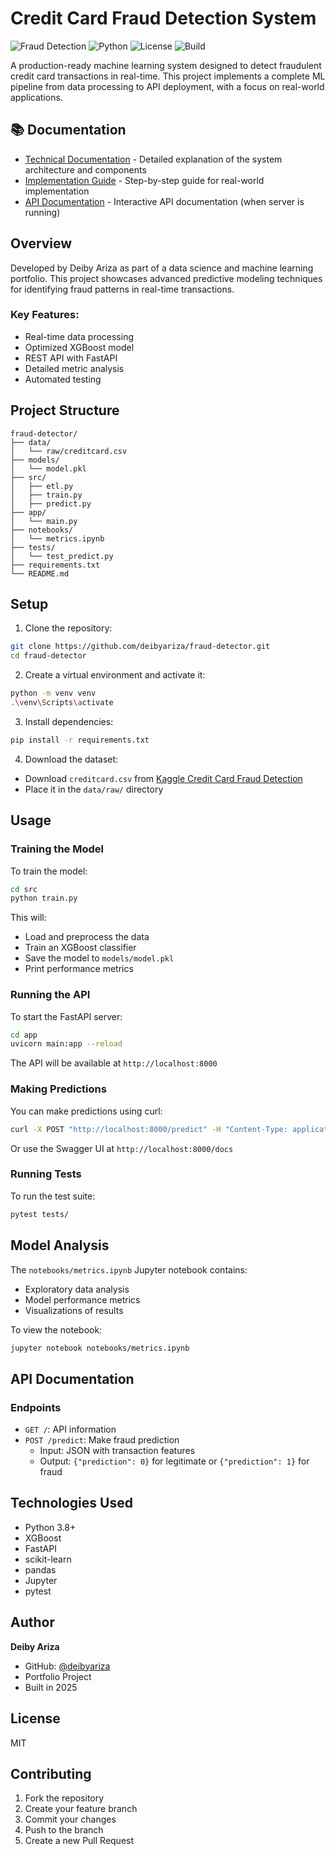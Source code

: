 # Credit Card Fraud Detection System

![Fraud Detection](https://img.shields.io/badge/ML-Fraud%20Detection-blue)
![Python](https://img.shields.io/badge/Python-3.8%2B-green)
![License](https://img.shields.io/badge/License-MIT-yellow)
![Build](https://img.shields.io/badge/Build-Passing-success)

A production-ready machine learning system designed to detect fraudulent credit card transactions in real-time. This project implements a complete ML pipeline from data processing to API deployment, with a focus on real-world applications.

## 📚 Documentation
- [Technical Documentation](docs/technical_documentation.md) - Detailed explanation of the system architecture and components
- [Implementation Guide](docs/implementation_guide.md) - Step-by-step guide for real-world implementation
- [API Documentation](http://localhost:8000/docs) - Interactive API documentation (when server is running)

## Overview
Developed by Deiby Ariza as part of a data science and machine learning portfolio. This project showcases advanced predictive modeling techniques for identifying fraud patterns in real-time transactions.

### Key Features:
- Real-time data processing
- Optimized XGBoost model
- REST API with FastAPI
- Detailed metric analysis
- Automated testing

## Project Structure

```
fraud-detector/
├── data/
│   └── raw/creditcard.csv
├── models/
│   └── model.pkl
├── src/
│   ├── etl.py
│   ├── train.py
│   ├── predict.py
├── app/
│   └── main.py
├── notebooks/
│   └── metrics.ipynb
├── tests/
│   └── test_predict.py
├── requirements.txt
└── README.md
```

## Setup

1. Clone the repository:
```bash
git clone https://github.com/deibyariza/fraud-detector.git
cd fraud-detector
```

2. Create a virtual environment and activate it:
```bash
python -m venv venv
.\venv\Scripts\activate
```

3. Install dependencies:
```bash
pip install -r requirements.txt
```

4. Download the dataset:
- Download `creditcard.csv` from [Kaggle Credit Card Fraud Detection](https://www.kaggle.com/mlg-ulb/creditcardfraud)
- Place it in the `data/raw/` directory

## Usage

### Training the Model

To train the model:

```bash
cd src
python train.py
```

This will:
- Load and preprocess the data
- Train an XGBoost classifier
- Save the model to `models/model.pkl`
- Print performance metrics

### Running the API

To start the FastAPI server:

```bash
cd app
uvicorn main:app --reload
```

The API will be available at `http://localhost:8000`

### Making Predictions

You can make predictions using curl:

```bash
curl -X POST "http://localhost:8000/predict" -H "Content-Type: application/json" -d "{\"Time\":0,\"Amount\":100.0,\"V1\":0.0,\"V2\":0.0,...}"
```

Or use the Swagger UI at `http://localhost:8000/docs`

### Running Tests

To run the test suite:

```bash
pytest tests/
```

## Model Analysis

The `notebooks/metrics.ipynb` Jupyter notebook contains:
- Exploratory data analysis
- Model performance metrics
- Visualizations of results

To view the notebook:
```bash
jupyter notebook notebooks/metrics.ipynb
```

## API Documentation

### Endpoints

- `GET /`: API information
- `POST /predict`: Make fraud prediction
  - Input: JSON with transaction features
  - Output: `{"prediction": 0}` for legitimate or `{"prediction": 1}` for fraud

## Technologies Used

- Python 3.8+
- XGBoost
- FastAPI
- scikit-learn
- pandas
- Jupyter
- pytest

## Author

**Deiby Ariza**
- GitHub: [@deibyariza](https://github.com/deibyariza)
- Portfolio Project
- Built in 2025

## License

MIT

## Contributing

1. Fork the repository
2. Create your feature branch
3. Commit your changes
4. Push to the branch
5. Create a new Pull Request
